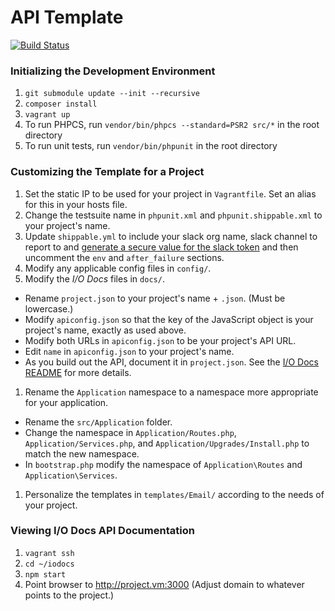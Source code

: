 # API Template

[![Build Status](https://api.shippable.com/projects/53e54a66bec73bdc0222ec30/badge/master)](https://www.shippable.com/projects/53e54a66bec73bdc0222ec30)

### Initializing the Development Environment
1. `git submodule update --init --recursive`
1. `composer install`
1. `vagrant up`
1. To run PHPCS, run `vendor/bin/phpcs --standard=PSR2 src/*` in the root directory
1. To run unit tests, run `vendor/bin/phpunit` in the root directory

### Customizing the Template for a Project
1. Set the static IP to be used for your project in `Vagrantfile`. Set an alias for this in your hosts file.
1. Change the testsuite name in `phpunit.xml` and `phpunit.shippable.xml` to your project's name.
1. Update `shippable.yml` to include your slack org name, slack channel to report to and [generate a secure value for the slack token](http://blog.shippable.com/devops-chat-a-simple-way-to-use-slack-notifications-with-shippable) and then uncomment the `env` and `after_failure` sections.
1. Modify any applicable config files in `config/`.
1. Modify the *I/O Docs* files in `docs/`.
 - Rename `project.json` to your project's name + `.json`. (Must be lowercase.)
 - Modify `apiconfig.json` so that the key of the JavaScript object is your project's name, exactly as used above.
 - Modify both URLs in `apiconfig.json` to be your project's API URL.
 - Edit `name` in `apiconfig.json` to your project's name.
 - As you build out the API, document it in `project.json`. See the [I/O Docs README](https://github.com/mashery/iodocs) for more details.
1. Rename the `Application` namespace to a namespace more appropriate for your application.
 - Rename the `src/Application` folder.
 - Change the namespace in `Application/Routes.php`, `Application/Services.php`, and `Application/Upgrades/Install.php` to match the new namespace.
 - In `bootstrap.php` modify the namespace of `Application\Routes` and `Application\Services`.
1. Personalize the templates in `templates/Email/` according to the needs of your project.

### Viewing I/O Docs API Documentation
1. `vagrant ssh`
1. `cd ~/iodocs`
1. `npm start`
1. Point browser to http://project.vm:3000 (Adjust domain to whatever points to the project.)
